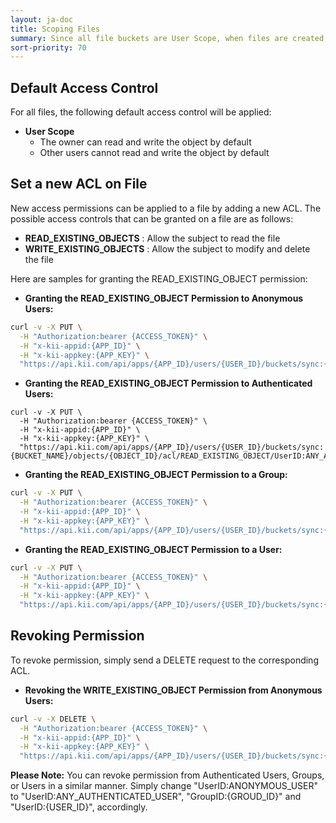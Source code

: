```yaml
---
layout: ja-doc
title: Scoping Files
summary: Since all file buckets are User Scope, when files are created they default to being only accessible to that user.
sort-priority: 70
---
```

## Default Access Control

For all files, the following default access control will be applied:

* **User Scope**
    * The owner can read and write the object by default
    * Other users cannot read and write the object by default

## Set a new ACL on File

New access permissions can be applied to a file by adding a new ACL.  The possible access controls that can be granted on a file are as follows:

* **READ\_EXISTING\_OBJECTS** : Allow the subject to read the file
* **WRITE\_EXISTING\_OBJECTS** : Allow the subject to modify and delete the file

Here are samples for granting the READ\_EXISTING\_OBJECT permission:

* **Granting the READ\_EXISTING\_OBJECT Permission to Anonymous Users:**

```sh
curl -v -X PUT \
  -H "Authorization:bearer {ACCESS_TOKEN}" \
  -H "x-kii-appid:{APP_ID}" \
  -H "x-kii-appkey:{APP_KEY}" \
  "https://api.kii.com/api/apps/{APP_ID}/users/{USER_ID}/buckets/sync:{BUCKET_NAME}/objects/{OBJECT_ID}/acl/READ_EXISTING_OBJECT/UserID:ANONYMOUS_USER"
```

* **Granting the READ\_EXISTING\_OBJECT Permission to Authenticated Users:**

```
curl -v -X PUT \
  -H "Authorization:bearer {ACCESS_TOKEN}" \
  -H "x-kii-appid:{APP_ID}" \
  -H "x-kii-appkey:{APP_KEY}" \
  "https://api.kii.com/api/apps/{APP_ID}/users/{USER_ID}/buckets/sync:{BUCKET_NAME}/objects/{OBJECT_ID}/acl/READ_EXISTING_OBJECT/UserID:ANY_AUTHENTICATED_USER"
```

* **Granting the READ\_EXISTING\_OBJECT Permission to a Group:**

```sh
curl -v -X PUT \
  -H "Authorization:bearer {ACCESS_TOKEN}" \
  -H "x-kii-appid:{APP_ID}" \
  -H "x-kii-appkey:{APP_KEY}" \
  "https://api.kii.com/api/apps/{APP_ID}/users/{USER_ID}/buckets/sync:{BUCKET_NAME}/objects/{OBJECT_ID}/acl/READ_EXISTING_OBJECT/GroupID:{GROUP_ID}"
```

* **Granting the READ\_EXISTING\_OBJECT Permission** **to a User:**

```sh
curl -v -X PUT \
  -H "Authorization:bearer {ACCESS_TOKEN}" \
  -H "x-kii-appid:{APP_ID}" \
  -H "x-kii-appkey:{APP_KEY}" \
  "https://api.kii.com/api/apps/{APP_ID}/users/{USER_ID}/buckets/sync:{BUCKET_NAME}/objects/{OBJECT_ID}/acl/READ_EXISTING_OBJECT/UserID:{USER_ID}"
```

## Revoking Permission

To revoke permission, simply send a DELETE request to the corresponding ACL.

* **Revoking the WRITE\_EXISTING\_OBJECT Permission from Anonymous Users:**

```sh
curl -v -X DELETE \
  -H "Authorization:bearer {ACCESS_TOKEN}" \
  -H "x-kii-appid:{APP_ID}" \
  -H "x-kii-appkey:{APP_KEY}" \
  "https://api.kii.com/api/apps/{APP_ID}/users/{USER_ID}/buckets/sync:{BUCKET_NAME}/objects/{OBJECT_ID}/acl/WRITE_EXISTING_OBJECT/UserID:ANONYMOUS_USER"
```

**Please Note:** You can revoke permission from Authenticated Users, Groups, or Users in a similar manner. Simply change "UserID:ANONYMOUS\_USER" to "UserID:ANY\_AUTHENTICATED\_USER", "GroupID:{GROUD\_ID}" and "UserID:{USER\_ID}", accordingly.
